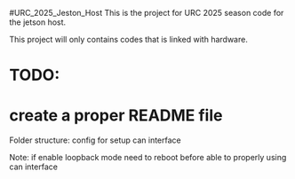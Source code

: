 #URC_2025_Jeston_Host
This is the project for URC 2025 season code for the jetson host.

This project will only contains codes that is linked with hardware.

# TODO:
# create a proper README file

Folder structure:
config for setup can interface

Note:
if enable loopback mode need to reboot before able to properly using can interface
